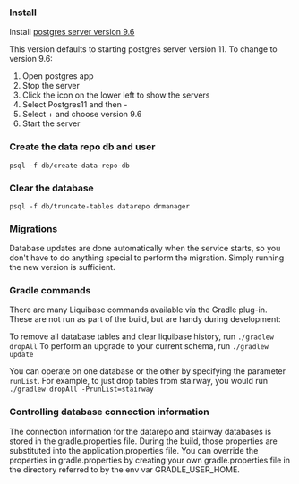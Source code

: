 ### Install

Install [postgres server version 9.6](https://github.com/PostgresApp/PostgresApp/releases/download/v2.2/Postgres-2.2-9.5-9.6-10-11.dmg)

This version defaults to starting postgres server version 11. To change to version 9.6:

1. Open postgres app
2. Stop the server
2. Click the icon on the lower left to show the servers
3. Select Postgres11 and then -
4. Select + and choose version 9.6
5. Start the server


### Create the data repo db and user

`psql -f db/create-data-repo-db`

### Clear the database

`psql -f db/truncate-tables datarepo drmanager`

### Migrations

Database updates are done automatically when the service starts, so you don't have to do anything
special to perform the migration. Simply running the new version is sufficient.

### Gradle commands

There are many Liquibase commands available via the Gradle plug-in. These are not run as
part of the build, but are handy during development:

To remove all database tables and clear liquibase history, run `./gradlew dropAll`
To perform an upgrade to your current schema, run  `./gradlew update`

You can operate on one database or the other by specifying the parameter `runList`. For example, to
just drop tables from stairway, you would run `./gradlew dropAll -PrunList=stairway`

### Controlling database connection information

The connection information for the datarepo and stairway databases is stored in the
gradle.properties file. During the build, those properties are substituted into the
application.properties file. You can override the properties in gradle.properties by
creating your own gradle.properties file in the directory referred to by the env var
GRADLE_USER_HOME.

